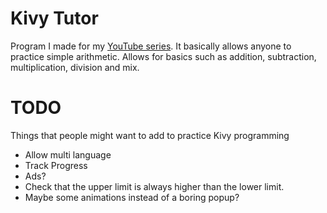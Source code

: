 Kivy Tutor
==========
Program I made for my [YouTube series](https://www.youtube.com/watch?v=qVL05_-Bmok&index=1&list=PL3kg5TcOuFlqHsEtDKneH56oHypWdHXwj).
It basically allows anyone to practice simple arithmetic.
Allows for basics such as addition, subtraction, multiplication, division and mix.

TODO
====
Things that people might want to add to practice Kivy programming

- Allow multi language
- Track Progress
- Ads?
- Check that the upper limit is always higher than the lower limit.
- Maybe some animations instead of a boring popup?
